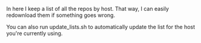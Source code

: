 In here I keep a list of all the repos by host. That way, I can easily
redownload them if something goes wrong.

You can also run update_lists.sh to automatically update the list for the host
you're currently using.
